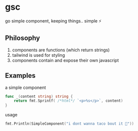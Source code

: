# gsc

go simple component, keeping things.. simple ⚡

## Philosophy

1. components are functions (which return strings)
2. tailwind is used for styling
3. components contain and expose their own javascript


## Examples

a simple component
```go
func _(content string) string {
	return fmt.Sprintf( /*html*/ `<p>%s</p>`, content)
}
```

usage
```go
fmt.Println(SimpleComponent("i dont wanna taco bout it 🌮"))
```